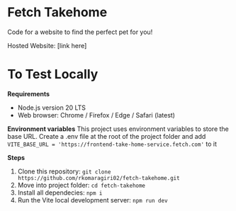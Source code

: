 # Fetch Takehome
 Code for a website to find the perfect pet for you!

Hosted Website: [link here]

# To Test Locally
 **Requirements**
- Node.js version 20 LTS
- Web browser: Chrome / Firefox / Edge / Safari (latest)

**Environment variables**
This project uses environment variables to store the base URL. Create a .env file at the root of the project folder and add `VITE_BASE_URL = 'https://frontend-take-home-service.fetch.com'` to it

**Steps**

1) Clone this repository: `git clone https://github.com/rkomaragiri02/fetch-takehome.git`
2) Move into project folder: `cd fetch-takehome`
3) Install all dependecies: `npm i`
4) Run the Vite local development server: `npm run dev`
